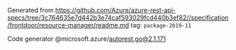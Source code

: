 Generated from https://github.com/Azure/azure-rest-api-specs/tree/3c764635e7d442b3e74caf593029fcd440b3ef82//specification/frontdoor/resource-manager/readme.md tag: `package-2019-11`

Code generator @microsoft.azure/autorest.go@2.1.171


